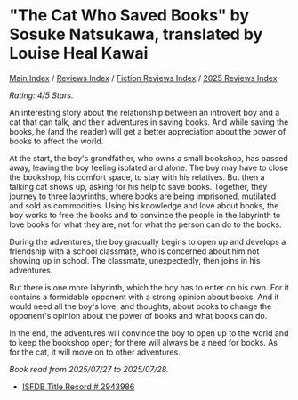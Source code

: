 # "The Cat Who Saved Books" by Sosuke Natsukawa, translated by Louise Heal Kawai

[Main Index](../../../README.md) / [Reviews Index](../../README.md) / [Fiction Reviews Index](../README.md) / [2025 Reviews Index](README.md)

*Rating: 4/5 Stars.*

An interesting story about the relationship between an introvert boy and a cat that can talk, and their adventures in saving books. And while saving the books, he (and the reader) will get a better appreciation about the power of books to affect the world.

At the start, the boy's grandfather, who owns a small bookshop, has passed away, leaving the boy feeling isolated and alone. The boy may have to close the bookshop, his comfort space, to stay with his relatives. But then a talking cat shows up, asking for his help to save books. Together, they journey to three labyrinths, where books are being imprisoned, mutilated and sold as commodities. Using his knowledge and love about books, the boy works to free the books and to convince the people in the labyrinth to love books for what they are, not for what the person can do to the books.

During the adventures, the boy gradually begins to open up and develops a friendship with a school classmate, who is concerned about him not showing up in school. The classmate, unexpectedly, then joins in his adventures.

But there is one more labyrinth, which the boy has to enter on his own. For it contains a formidable opponent with a strong opinion about books. And it would need all the boy's love, and thoughts, about books to change the opponent's opinion about the power of books and what books can do.

In the end, the adventures will convince the boy to open up to the world and to keep the bookshop open; for there will always be a need for books. As for the cat, it will move on to other adventures.

*Book read from 2025/07/27 to 2025/07/28.*

- [ISFDB Title Record # 2943986](https://www.isfdb.org/cgi-bin/title.cgi?2943986)
